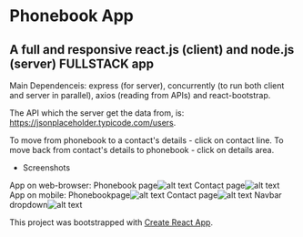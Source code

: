 # Phonebook App
## A full and responsive react.js (client) and node.js (server) FULLSTACK app

Main Dependenceis: express (for server), concurrently (to run both client and server in parallel), axios (reading from APIs) and react-bootstrap.

The API which the server get the data from, is: https://jsonplaceholder.typicode.com/users.

To move from phonebook to a contact's details - click on contact line.
To move back from contact's details to phonebook - click on details area.

* Screenshots

App on web-browser:
Phonebook page![alt text](https://github.com/BarJan/phonebook-app/blob/master/public/images/web-browser-phonebook.png)
Contact page![alt text](https://github.com/BarJan/phonebook-app/blob/master/public/images/web-browser-contact.png)
App on mobile:
Phonebookpage![alt text](https://github.com/BarJan/phonebook-app/blob/master/public/images/mobile-phonebook.png)
Contact page![alt text](https://github.com/BarJan/phonebook-app/blob/master/public/images/mobile-contact.png)
Navbar dropdown![alt text](https://github.com/BarJan/phonebook-app/blob/master/public/images/mobile-navbar.png)

This project was bootstrapped with [Create React App](https://github.com/facebook/create-react-app).
